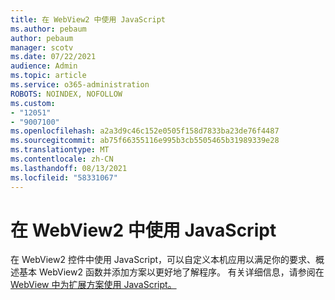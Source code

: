 ```yaml
---
title: 在 WebView2 中使用 JavaScript
ms.author: pebaum
author: pebaum
manager: scotv
ms.date: 07/22/2021
audience: Admin
ms.topic: article
ms.service: o365-administration
ROBOTS: NOINDEX, NOFOLLOW
ms.custom:
- "12051"
- "9007100"
ms.openlocfilehash: a2a3d9c46c152e0505f158d7833ba23de76f4487
ms.sourcegitcommit: ab75f66355116e995b3cb5505465b31989339e28
ms.translationtype: MT
ms.contentlocale: zh-CN
ms.lasthandoff: 08/13/2021
ms.locfileid: "58331067"
---
```

# <a name="use-javascript-in-webview2"></a>在 WebView2 中使用 JavaScript

在 WebView2 控件中使用 JavaScript，可以自定义本机应用以满足你的要求、概述基本 WebView2 函数并添加方案以更好地了解程序。 有关详细信息，请参阅在[WebView 中为扩展方案使用 JavaScript。](https://docs.microsoft.com/microsoft-edge/webview2/how-to/javascript)

